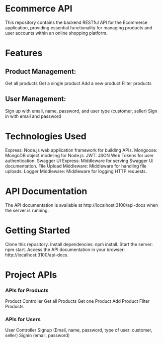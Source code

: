 # Ecommerce API
This repository contains the backend RESTful API for the Ecommerce application, providing essential functionality for managing products and user accounts within an online shopping platform.

# Features

## Product Management:
Get all products
Get a single product
Add a new product
Filter products

## User Management:
Sign up with email, name, password, and user type (customer, seller)
Sign in with email and password

# Technologies Used
Express: Node.js web application framework for building APIs.
Mongoose: MongoDB object modeling for Node.js.
JWT: JSON Web Tokens for user authentication.
Swagger UI Express: Middleware for serving Swagger UI documentation.
File Upload Middleware: Middleware for handling file uploads.
Logger Middleware: Middleware for logging HTTP requests.

# API Documentation
The API documentation is available at http://localhost:3100/api-docs when the server is running.

# Getting Started
Clone this repository.
Install dependencies: npm install.
Start the server: npm start.
Access the API documentation in your browser: http://localhost:3100/api-docs.

# Project APIs
### APIs for Products
Product Controller
Get all Products
Get one Product
Add Product
Filter Products

### APIs for Users
User Controller
Signup (Email, name, password, type of user: customer, seller)
Signin (email, password)
